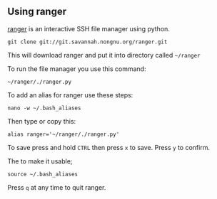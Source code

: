 
Using ranger
---

[ranger](http://ranger.nongnu.org/) is an interactive SSH file manager using python.

~~~
git clone git://git.savannah.nongnu.org/ranger.git
~~~

This will download ranger and put it into directory called `~/ranger`

To run the file manager you use this command:

~~~
~/ranger/./ranger.py
~~~

To add an alias for ranger use these steps:

~~~
nano -w ~/.bash_aliases
~~~

Then type or copy this:

~~~
alias ranger='~/ranger/./ranger.py'
~~~

To save press and hold `CTRL` then press `x` to save. Press `y` to confirm.

The to make it usable;

~~~
source ~/.bash_aliases
~~~

Press `q` at any time to quit ranger.



